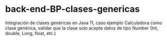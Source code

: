 # back-end-BP-clases-genericas
Integración de clases genéricas en Java 11, caso ejemplo Calculadora como clase genérica, validar que la clase solo acepte datos de tipo Number (Int, double, Long, float, etc.)
